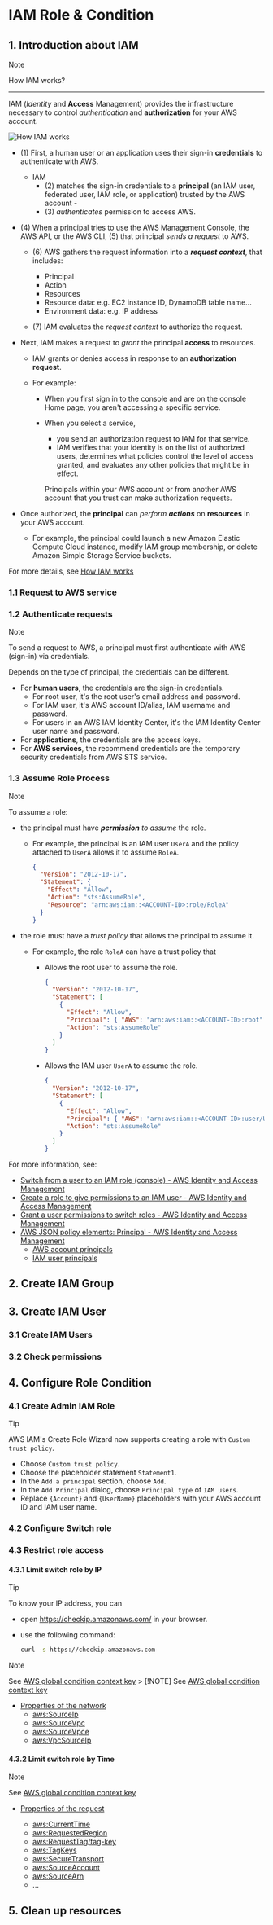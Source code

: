 # IAM Role & Condition

## 1. Introduction about IAM

> [!NOTE]
> How IAM works?
>
> ---
>
> IAM (_Identity_ and **Access** Management) provides the infrastructure necessary to control _authentication_ and **authorization** for your AWS account.
>
> ![How IAM works](https://docs.aws.amazon.com/images/IAM/latest/UserGuide/images/intro-diagram%20_policies_800.png)
>
> - (1) First, a human user or an application uses their sign-in **credentials** to authenticate with AWS.
>
>   - IAM
>     - (2) matches the sign-in credentials to a **principal** (an IAM user, federated user, IAM role, or application) trusted by the AWS account -
>     - (3) _authenticates_ permission to access AWS.
>
> - (4) When a principal tries to use the AWS Management Console, the AWS API, or the AWS CLI, (5) that principal _sends a request_ to AWS.
>
>   - (6) AWS gathers the request information into a **_request context_**, that includes:
>
>     - Principal
>     - Action
>     - Resources
>     - Resource data: e.g. EC2 instance ID, DynamoDB table name...
>     - Environment data: e.g. IP address
>
>   - (7) IAM evaluates the _request context_ to authorize the request.
>
> - Next, IAM makes a request to _grant_ the principal **access** to resources.
>
>   - IAM grants or denies access in response to an **authorization request**.
>   - For example:
>
>     - When you first sign in to the console and are on the console Home page, you aren't accessing a specific service.
>     - When you select a service,
>
>       - you send an authorization request to IAM for that service.
>       - IAM verifies that your identity is on the list of authorized users, determines what policies control the level of access granted, and evaluates any other policies that might be in effect.
>
>       Principals within your AWS account or from another AWS account that you trust can make authorization requests.
>
> - Once authorized, the **principal** can _perform **actions**_ on **resources** in your AWS account.
>
>   - For example, the principal could launch a new Amazon Elastic Compute Cloud instance, modify IAM group membership, or delete Amazon Simple Storage Service buckets.
>
> For more details, see [How IAM works](https://docs.aws.amazon.com/IAM/latest/UserGuide/introduction.html)

### 1.1 Request to AWS service

### 1.2 Authenticate requests

> [!NOTE]
> To send a request to AWS, a principal must first authenticate with AWS (sign-in) via credentials.
>
> Depends on the type of principal, the credentials can be different.
>
> - For **human users**, the credentials are the sign-in credentials.
>   - For root user, it's the root user's email address and password.
>   - For IAM user, it's AWS account ID/alias, IAM username and password.
>   - For users in an AWS IAM Identity Center, it's the IAM Identity Center user name and password.
> - For **applications**, the credentials are the access keys.
> - For **AWS services**, the recommend credentials are the temporary security credentials from AWS STS service.

### 1.3 Assume Role Process

> [!NOTE]
> To assume a role:
>
> - the principal must have _**permission** to assume_ the role.
>
>   - For example, the principal is an IAM user `UserA` and the policy attached to `UserA` allows it to assume `RoleA`.
>
>     ```json
>     {
>       "Version": "2012-10-17",
>       "Statement": {
>         "Effect": "Allow",
>         "Action": "sts:AssumeRole",
>         "Resource": "arn:aws:iam::<ACCOUNT-ID>:role/RoleA"
>       }
>     }
>     ```
>
> - the role must have a _trust policy_ that allows the principal to assume it.
>
>   - For example, the role `RoleA` can have a trust policy that
>
>     - Allows the root user to assume the role.
>
>       ```json
>       {
>         "Version": "2012-10-17",
>         "Statement": [
>           {
>             "Effect": "Allow",
>             "Principal": { "AWS": "arn:aws:iam::<ACCOUNT-ID>:root" },
>             "Action": "sts:AssumeRole"
>           }
>         ]
>       }
>       ```
>
>     - Allows the IAM user `UserA` to assume the role.
>
>       ```json
>       {
>         "Version": "2012-10-17",
>         "Statement": [
>           {
>             "Effect": "Allow",
>             "Principal": { "AWS": "arn:aws:iam::<ACCOUNT-ID>:user/UserA" },
>             "Action": "sts:AssumeRole"
>           }
>         ]
>       }
>       ```
>
> For more information, see:
>
> - [Switch from a user to an IAM role (console) - AWS Identity and Access Management](https://docs.aws.amazon.com/IAM/latest/UserGuide/id_roles_use_switch-role-console.html)
> - [Create a role to give permissions to an IAM user - AWS Identity and Access Management](https://docs.aws.amazon.com/IAM/latest/UserGuide/id_roles_create_for-user.html)
> - [Grant a user permissions to switch roles - AWS Identity and Access Management](https://docs.aws.amazon.com/IAM/latest/UserGuide/id_roles_use_permissions-to-switch.html)
> - [AWS JSON policy elements: Principal - AWS Identity and Access Management](https://docs.aws.amazon.com/IAM/latest/UserGuide/reference_policies_elements_principal.html#principal-roles)
>   - [AWS account principals](https://docs.aws.amazon.com/IAM/latest/UserGuide/reference_policies_elements_principal.html#principal-accounts)
>   - [IAM user principals](https://docs.aws.amazon.com/IAM/latest/UserGuide/reference_policies_elements_principal.html#principal-users)

## 2. Create IAM Group

## 3. Create IAM User

### 3.1 Create IAM Users

### 3.2 Check permissions

## 4. Configure Role Condition

### 4.1 Create Admin IAM Role

> [!TIP]
> AWS IAM's Create Role Wizard now supports creating a role with `Custom trust policy`.
>
> - Choose `Custom trust policy`.
> - Choose the placeholder statement `Statement1`.
> - In the `Add a principal` section, choose `Add`.
> - In the `Add Principal` dialog, choose `Principal type` of `IAM users`.
> - Replace `{Account}` and `{UserName}` placeholders with your AWS account ID and IAM user name.

### 4.2 Configure Switch role

### 4.3 Restrict role access

#### 4.3.1 Limit switch role by IP

> [!TIP]
> To know your IP address, you can
>
> - open <https://checkip.amazonaws.com/> in your browser.
> - use the following command:
>
>   ```bash
>   curl -s https://checkip.amazonaws.com
>   ```

> [!NOTE]
> See [AWS global condition context key](https://docs.aws.amazon.com/IAM/latest/UserGuide/reference_policies_condition-keys.html) > [!NOTE]
> See [AWS global condition context key](https://docs.aws.amazon.com/IAM/latest/UserGuide/reference_policies_condition-keys.html)
>
> - [Properties of the network](https://docs.aws.amazon.com/IAM/latest/UserGuide/reference_policies_condition-keys.html#condition-keys-network-properties)
>   - [aws:SourceIp](https://docs.aws.amazon.com/IAM/latest/UserGuide/reference_policies_condition-keys.html#condition-keys-sourceip)
>   - [aws:SourceVpc](https://docs.aws.amazon.com/IAM/latest/UserGuide/reference_policies_condition-keys.html#condition-keys-sourcevpc)
>   - [aws:SourceVpce](https://docs.aws.amazon.com/IAM/latest/UserGuide/reference_policies_condition-keys.html#condition-keys-sourcevpce)
>   - [aws:VpcSourceIp](https://docs.aws.amazon.com/IAM/latest/UserGuide/reference_policies_condition-keys.html#condition-keys-vpcsourceip)

#### 4.3.2 Limit switch role by Time

> [!NOTE]
> See [AWS global condition context key](https://docs.aws.amazon.com/IAM/latest/UserGuide/reference_policies_condition-keys.html)
>
> - [Properties of the request](https://docs.aws.amazon.com/IAM/latest/UserGuide/reference_policies_condition-keys.html#condition-keys-request-properties)
>
>   - [aws:CurrentTime](https://docs.aws.amazon.com/IAM/latest/UserGuide/reference_policies_condition-keys.html#condition-keys-currenttime)
>   - [aws:RequestedRegion](https://docs.aws.amazon.com/IAM/latest/UserGuide/reference_policies_condition-keys.html#condition-keys-requestedregion)
>   - [aws:RequestTag/tag-key](https://docs.aws.amazon.com/IAM/latest/UserGuide/reference_policies_condition-keys.html#condition-keys-requesttag)
>   - [aws:TagKeys](https://docs.aws.amazon.com/IAM/latest/UserGuide/reference_policies_condition-keys.html#condition-keys-tagkeys)
>   - [aws:SecureTransport](https://docs.aws.amazon.com/IAM/latest/UserGuide/reference_policies_condition-keys.html#condition-keys-securetransport)
>   - [aws:SourceAccount](https://docs.aws.amazon.com/IAM/latest/UserGuide/reference_policies_condition-keys.html#condition-keys-sourceaccount)
>   - [aws:SourceArn](https://docs.aws.amazon.com/IAM/latest/UserGuide/reference_policies_condition-keys.html#condition-keys-sourcearn)
>   - ...

## 5. Clean up resources
